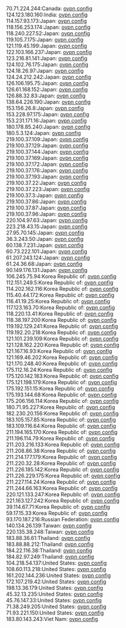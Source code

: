 70.71.224.244:Canada: [ovpn config](vpn/70_71_224_244.ovpn)  
124.123.180.160:India: [ovpn config](vpn/124_123_180_160.ovpn)  
114.157.93.173:Japan: [ovpn config](vpn/114_157_93_173.ovpn)  
118.156.253.174:Japan: [ovpn config](vpn/118_156_253_174.ovpn)  
118.240.227.52:Japan: [ovpn config](vpn/118_240_227_52.ovpn)  
119.105.7.175:Japan: [ovpn config](vpn/119_105_7_175.ovpn)  
121.119.45.199:Japan: [ovpn config](vpn/121_119_45_199.ovpn)  
122.103.166.237:Japan: [ovpn config](vpn/122_103_166_237.ovpn)  
123.216.81.141:Japan: [ovpn config](vpn/123_216_81_141.ovpn)  
124.102.76.175:Japan: [ovpn config](vpn/124_102_76_175.ovpn)  
124.18.26.97:Japan: [ovpn config](vpn/124_18_26_97.ovpn)  
124.24.212.242:Japan: [ovpn config](vpn/124_24_212_242.ovpn)  
126.106.195.75:Japan: [ovpn config](vpn/126_106_195_75.ovpn)  
126.61.168.152:Japan: [ovpn config](vpn/126_61_168_152.ovpn)  
126.88.32.83:Japan: [ovpn config](vpn/126_88_32_83.ovpn)  
138.64.226.190:Japan: [ovpn config](vpn/138_64_226_190.ovpn)  
153.156.26.8:Japan: [ovpn config](vpn/153_156_26_8.ovpn)  
153.228.97.175:Japan: [ovpn config](vpn/153_228_97_175.ovpn)  
153.231.171.16:Japan: [ovpn config](vpn/153_231_171_16.ovpn)  
180.178.85.240:Japan: [ovpn config](vpn/180_178_85_240.ovpn)  
180.5.3.124:Japan: [ovpn config](vpn/180_5_3_124.ovpn)  
219.100.37.109:Japan: [ovpn config](vpn/219_100_37_109.ovpn)  
219.100.37.129:Japan: [ovpn config](vpn/219_100_37_129.ovpn)  
219.100.37.144:Japan: [ovpn config](vpn/219_100_37_144.ovpn)  
219.100.37.169:Japan: [ovpn config](vpn/219_100_37_169.ovpn)  
219.100.37.172:Japan: [ovpn config](vpn/219_100_37_172.ovpn)  
219.100.37.176:Japan: [ovpn config](vpn/219_100_37_176.ovpn)  
219.100.37.193:Japan: [ovpn config](vpn/219_100_37_193.ovpn)  
219.100.37.22:Japan: [ovpn config](vpn/219_100_37_22.ovpn)  
219.100.37.223:Japan: [ovpn config](vpn/219_100_37_223.ovpn)  
219.100.37.3:Japan: [ovpn config](vpn/219_100_37_3.ovpn)  
219.100.37.86:Japan: [ovpn config](vpn/219_100_37_86.ovpn)  
219.100.37.87:Japan: [ovpn config](vpn/219_100_37_87.ovpn)  
219.100.37.96:Japan: [ovpn config](vpn/219_100_37_96.ovpn)  
220.104.97.63:Japan: [ovpn config](vpn/220_104_97_63.ovpn)  
223.218.43.15:Japan: [ovpn config](vpn/223_218_43_15.ovpn)  
27.95.70.145:Japan: [ovpn config](vpn/27_95_70_145.ovpn)  
36.3.243.50:Japan: [ovpn config](vpn/36_3_243_50.ovpn)  
60.138.7.231:Japan: [ovpn config](vpn/60_138_7_231.ovpn)  
60.73.222.101:Japan: [ovpn config](vpn/60_73_222_101.ovpn)  
61.207.243.124:Japan: [ovpn config](vpn/61_207_243_124.ovpn)  
61.24.36.68:Japan: [ovpn config](vpn/61_24_36_68.ovpn)  
90.149.176.131:Japan: [ovpn config](vpn/90_149_176_131.ovpn)  
106.245.75.94:Korea Republic of: [ovpn config](vpn/106_245_75_94.ovpn)  
112.151.249.5:Korea Republic of: [ovpn config](vpn/112_151_249_5.ovpn)  
114.202.162.116:Korea Republic of: [ovpn config](vpn/114_202_162_116.ovpn)  
115.40.44.172:Korea Republic of: [ovpn config](vpn/115_40_44_172.ovpn)  
116.41.19.25:Korea Republic of: [ovpn config](vpn/116_41_19_25.ovpn)  
117.123.163.70:Korea Republic of: [ovpn config](vpn/117_123_163_70.ovpn)  
118.220.13.41:Korea Republic of: [ovpn config](vpn/118_220_13_41.ovpn)  
118.38.197.200:Korea Republic of: [ovpn config](vpn/118_38_197_200.ovpn)  
119.192.129.241:Korea Republic of: [ovpn config](vpn/119_192_129_241.ovpn)  
119.192.20.218:Korea Republic of: [ovpn config](vpn/119_192_20_218.ovpn)  
121.101.239.109:Korea Republic of: [ovpn config](vpn/121_101_239_109.ovpn)  
121.128.162.220:Korea Republic of: [ovpn config](vpn/121_128_162_220.ovpn)  
121.167.16.93:Korea Republic of: [ovpn config](vpn/121_167_16_93.ovpn)  
121.169.46.202:Korea Republic of: [ovpn config](vpn/121_169_46_202.ovpn)  
121.170.248.40:Korea Republic of: [ovpn config](vpn/121_170_248_40.ovpn)  
175.112.16.24:Korea Republic of: [ovpn config](vpn/175_112_16_24.ovpn)  
175.120.142.183:Korea Republic of: [ovpn config](vpn/175_120_142_183.ovpn)  
175.121.198.179:Korea Republic of: [ovpn config](vpn/175_121_198_179.ovpn)  
175.192.151.15:Korea Republic of: [ovpn config](vpn/175_192_151_15.ovpn)  
175.193.144.68:Korea Republic of: [ovpn config](vpn/175_193_144_68.ovpn)  
175.206.156.114:Korea Republic of: [ovpn config](vpn/175_206_156_114.ovpn)  
180.71.95.227:Korea Republic of: [ovpn config](vpn/180_71_95_227.ovpn)  
182.230.20.156:Korea Republic of: [ovpn config](vpn/182_230_20_156.ovpn)  
183.105.157.85:Korea Republic of: [ovpn config](vpn/183_105_157_85.ovpn)  
183.109.116.64:Korea Republic of: [ovpn config](vpn/183_109_116_64.ovpn)  
211.194.165.170:Korea Republic of: [ovpn config](vpn/211_194_165_170.ovpn)  
211.196.114.79:Korea Republic of: [ovpn config](vpn/211_196_114_79.ovpn)  
211.203.216.133:Korea Republic of: [ovpn config](vpn/211_203_216_133.ovpn)  
211.208.86.38:Korea Republic of: [ovpn config](vpn/211_208_86_38.ovpn)  
211.214.177.179:Korea Republic of: [ovpn config](vpn/211_214_177_179.ovpn)  
211.220.32.28:Korea Republic of: [ovpn config](vpn/211_220_32_28.ovpn)  
211.226.185.142:Korea Republic of: [ovpn config](vpn/211_226_185_142.ovpn)  
211.226.229.175:Korea Republic of: [ovpn config](vpn/211_226_229_175.ovpn)  
211.227.114.24:Korea Republic of: [ovpn config](vpn/211_227_114_24.ovpn)  
211.244.66.163:Korea Republic of: [ovpn config](vpn/211_244_66_163.ovpn)  
220.121.133.247:Korea Republic of: [ovpn config](vpn/220_121_133_247.ovpn)  
221.163.127.242:Korea Republic of: [ovpn config](vpn/221_163_127_242.ovpn)  
39.114.67.71:Korea Republic of: [ovpn config](vpn/39_114_67_71.ovpn)  
59.17.15.33:Korea Republic of: [ovpn config](vpn/59_17_15_33.ovpn)  
93.170.187.216:Russian Federation: [ovpn config](vpn/93_170_187_216.ovpn)  
140.134.26.139:Taiwan: [ovpn config](vpn/140_134_26_139.ovpn)  
220.135.38.248:Taiwan: [ovpn config](vpn/220_135_38_248.ovpn)  
183.88.36.61:Thailand: [ovpn config](vpn/183_88_36_61.ovpn)  
183.88.88.212:Thailand: [ovpn config](vpn/183_88_88_212.ovpn)  
184.22.116.38:Thailand: [ovpn config](vpn/184_22_116_38.ovpn)  
184.82.97.249:Thailand: [ovpn config](vpn/184_82_97_249.ovpn)  
104.218.54.137:United States: [ovpn config](vpn/104_218_54_137.ovpn)  
108.60.113.218:United States: [ovpn config](vpn/108_60_113_218.ovpn)  
161.202.144.236:United States: [ovpn config](vpn/161_202_144_236.ovpn)  
172.107.219.42:United States: [ovpn config](vpn/172_107_219_42.ovpn)  
198.13.36.179:United States: [ovpn config](vpn/198_13_36_179.ovpn)  
45.32.13.235:United States: [ovpn config](vpn/45_32_13_235.ovpn)  
45.76.147.33:United States: [ovpn config](vpn/45_76_147_33.ovpn)  
71.38.249.205:United States: [ovpn config](vpn/71_38_249_205.ovpn)  
71.93.221.150:United States: [ovpn config](vpn/71_93_221_150.ovpn)  
183.80.143.243:Viet Nam: [ovpn config](vpn/183_80_143_243.ovpn)  
